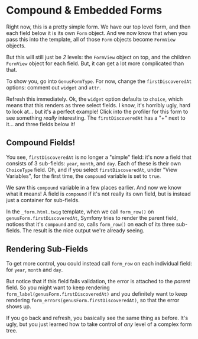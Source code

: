 # Compound & Embedded Forms

Right now, this is a pretty simple form. We have our top level form, and then
each field below it is its own `Form` object. And we now know that when you pass
this into the template, all of those `Form` objects become `FormView` objects.

But this will still just be *2* levels: the `FormView` object on top, and the children
`FormView` object for each field. But, it can get a lot more complicated than that.

To show you, go into `GenusFormType`. For now, change the `firstDiscoveredAt` options:
comment out `widget` and `attr`.

Refresh this immediately. Ok, the `widget` option defaults to `choice`, which means
that this renders as three select fields. I know, it's horribly ugly, hard to look
at... but it's a perfect example! Click into the profiler for this form to see
something *really* interesting. The `firstDiscoveredAt` has a "+" next to it...
and three fields below it!

## Compound Fields!

You see, `firstDiscoveredAt` is no longer a "simple" field: it's now a field that
consists of 3 sub-fields: `year`, `month`, and `day`. Each of these is their own
`ChoiceType` field. Oh, and if you select `firstDiscoveredAt`, under "View Variables",
for the first time, the `compound` variable is set to `true`.

We saw this `compound` variable in a few places earlier. And now we know what it
means! A field is `compound` if it's not really its own field, but is instead just
a container for sub-fields.

In the `_form.html.twig` template, when we call `form_row()` on
`genusForm.firstDiscoveredAt`, Symfony tries to render the parent field, notices
that it's `compound` and so, calls `form_row()` on each of its three sub-fields.
The result is the nice output we're already seeing.

## Rendering Sub-Fields

To get more control, you could instead call `form_row` on each individual field:
for `year`, `month` and `day`.

But notice that if this field fails validation, the error is attached to the *parent*
field. So you might want to keep rendering `form_label(genusForm.firstDiscoveredAt)`
and you definitely want to keep rendering `form_errors(genusForm.firstDiscoveredAt)`,
so that the error shows up.

If you go back and refresh, you basically see the same thing as before. It's
ugly, but you just learned how to take control of *any* level of a complex form tree.
